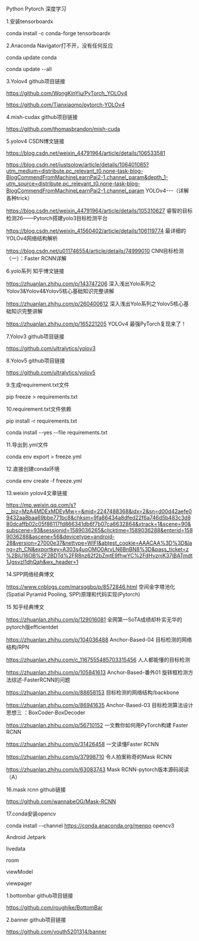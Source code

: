 Python Pytorch 深度学习

1.安装tensorboardx

conda install -c conda-forge tensorboardx

2.Anaconda Navigator打不开，没有任何反应

conda update conda 

conda update --all

3.Yolov4 github项目链接

https://github.com/WongKinYiu/PyTorch_YOLOv4

https://github.com/Tianxiaomo/pytorch-YOLOv4

4.mish-cudax github项目链接

https://github.com/thomasbrandon/mish-cuda

5.yolov4 CSDN博文链接

https://blog.csdn.net/weixin_44791964/article/details/106533581

https://blog.csdn.net/justsolow/article/details/106401065?utm_medium=distribute.pc_relevant_t0.none-task-blog-BlogCommendFromMachineLearnPai2-1.channel_param&depth_1-utm_source=distribute.pc_relevant_t0.none-task-blog-BlogCommendFromMachineLearnPai2-1.channel_param    YOLOv4---（详解各种trick）

https://blog.csdn.net/weixin_44791964/article/details/105310627    睿智的目标检测26——Pytorch搭建yolo3目标检测平台

https://blog.csdn.net/weixin_41560402/article/details/106119774   最详细的YOLOv4网络结构解析

https://blog.csdn.net/u011746554/article/details/74999010  CNN目标检测（一）：Faster RCNN详解

6.yolo系列 知乎博文链接

https://zhuanlan.zhihu.com/p/143747206   深入浅出Yolo系列之Yolov3&Yolov4&Yolov5核心基础知识完整讲解

https://zhuanlan.zhihu.com/p/260400612  深入浅出Yolo系列之Yolov5核心基础知识完整讲解

https://zhuanlan.zhihu.com/p/165221205  YOLOv4 最强PyTorch复现来了！

7.Yolov3 github项目链接

https://github.com/ultralytics/yolov3

8.Yolov5 github项目链接

https://github.com/ultralytics/yolov5

9.生成requirement.txt文件

pip freeze > requirements.txt

10.requirement.txt文件依赖

pip install -r requirements.txt

conda install --yes --file requirements.txt

11.导出到.yml文件

conda env export > freeze.yml

12.直接创建conda环境

conda env create -f freeze.yml

13.weixin yolov4文章链接

https://mp.weixin.qq.com/s?__biz=MzA4MDExMDEyMw==&mid=2247488368&idx=2&sn=d00d42aefe09432aa8baa69bbe771bc8&chksm=9fa86434a8dfed22f6a746d5b483c3d880dcaffb02c05f86117fd866341db6f7b07ca6632864&xtrack=1&scene=90&subscene=93&sessionid=1589036265&clicktime=1589036288&enterid=1589036288&ascene=56&devicetype=android-28&version=27000e37&nettype=WIFI&abtest_cookie=AAACAA%3D%3D&lang=zh_CN&exportkey=A303s4uoOMO0ArvLN6BnBN8%3D&pass_ticket=z%2BiU16OB%2F2BDTd%2FR8nz62f2bZmtE9fhwYC%2FdHvznjK37jBATmdt1JgsvzI1dhQah&wx_header=1

14.SPP网络经典博文

https://www.cnblogs.com/marsggbo/p/8572846.html    空间金字塔池化(Spatial Pyramid Pooling, SPP)原理和代码实现(Pytorch)

15 知乎经典博文

https://zhuanlan.zhihu.com/p/129016081 全网第一SoTA成绩却朴实无华的pytorch版efficientdet

https://zhuanlan.zhihu.com/p/104036488  Anchor-Based-04 目标检测的网络结构/RPN

https://zhuanlan.zhihu.com/c_1167555485703315456  人人都能懂的目标检测

https://zhuanlan.zhihu.com/p/105841613  Anchor-Based-番外01 旋转框检测方法综述-FasterRCNN的问题

https://zhuanlan.zhihu.com/p/88658153   目标检测的网络结构/backbone

https://zhuanlan.zhihu.com/p/86941635  Anchor-Based-03 目标检测算法设计思想三 ：BoxCoder-BoxDecoder

https://zhuanlan.zhihu.com/p/56710152   一文教你如何用PyTorch构建 Faster RCNN

https://zhuanlan.zhihu.com/p/31426458  一文读懂Faster RCNN

https://zhuanlan.zhihu.com/p/37998710  令人拍案称奇的Mask RCNN

https://zhuanlan.zhihu.com/p/63083743  Mask RCNN-pytorch版本源码阅读（A）

16.mask rcnn github链接

https://github.com/wannabeOG/Mask-RCNN

17.conda安装opencv

conda install --channel https://conda.anaconda.org/menpo opencv3



Android Jetpark

livedata

room

viewModel

viewpager

1.bottombar github项目链接

https://github.com/roughike/BottomBar

2.banner github项目链接

https://github.com/youth5201314/banner